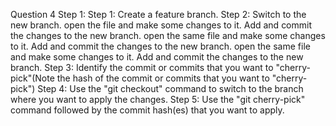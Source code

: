 
Question 4
Step 1: Step 1: Create a feature branch.
Step 2: Switch to the new branch.
		open the file and make some changes to it.
		Add and commit the changes to the new branch.
		open the same file and make some changes to it.
		Add and commit the changes to the new branch.
		open the same file and make some changes to it.
		Add and commit the changes to the new branch.
Step 3: Identify the commit or commits that you want to "cherry-pick"(Note the hash of the commit or commits that you want to "cherry-pick")
Step 4: Use the "git checkout" command to switch to the branch where you want to apply the changes.
Step 5: Use the "git cherry-pick" command followed by the commit hash(es) that you want to apply.
